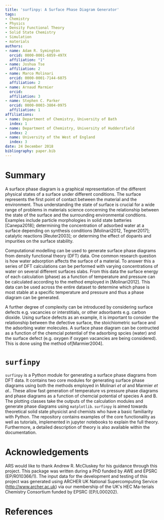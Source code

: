 ```yaml
---
title: 'surfinpy: A Surface Phase Diagram Generator'
tags:
- Chemistry
- Physics
- Density Functional Theory
- Solid State Chemistry
- Simulation
- materials
authors:
- name: Adam R. Symington
  orcid: 0000-0001-6059-497X
  affiliation: "1"
- name: Joshua Tse
  affiliation: 2
- name: Marco Molinari
  orcid: 0000-0001-7144-6075
  affiliation: 2
- name: Arnaud Marmier
  orcid: 
  affiliation: 3
- name: Stephen C. Parker
  orcid: 0000-0003-3804-0975
  affiliation: 1
affiliations:
- name: Department of Chemistry, University of Bath
  index: 1
- name: Department of Chemistry, University of Huddersfield
  index: 2
- name: University of the West of England
  index: 3
date: 24 December 2018
bibliography: paper.bib
---
```


# Summary

A surface phase diagram is a graphical representation of the different physical states of a surface under different conditions.
The surface represents the first point of contact between the material and the environment.
Thus understanding the state of surface is crucial for a wide range of problems in materials science concerning the relationship between
the state of the surface and the surrounding environmental condtions.
Examples include particle morphologies in solid state batteries [Canepa2018];
determining the concentration of adsorbed water at a surface depending on synthesis conditions [Molinari2012, Tegner2017];
catalytic reactions [Reuter2003]; or determing the effect of dopants and impurities on the surface stability.  

Computational modelling can be used to generate surface phase diagrams from density functional theory (DFT) data.
One common research question is how water adsorption affects the surface of a material. 
To answer this a series of DFT calculations can be performed with varying concentrations of water on several different surfaces slabs. 
From this data the surface energy of each calculation (phase) as a function of temperature and pressure can be calculated according to the method employed in [Molinari2012].
This data can be used across the entire dataset to determine which phase is most stable at a specific temperature and pressure and thus a phase diagram can be generated.

A further degree of complexity can be introduced by considering surface defects e.g. vacancies or interstitials, or other adsorbants e.g. carbon dioxide.
Using surface defects as an example, it is important to consider the relationship between the defective surface, the stoichiometric surface and the adsorbing water molecules.
A surface phase diagram can be contructed as a function of the chemcial potential of the adsorbing spcies (water) and the surface defect
(e.g. oxygen if oxygen vacancies are being considered). This is done using the method of[Marmier2004].

# `surfinpy`

`surfinpy` is a Python module for generating a surface phase diagrams from DFT data.
It contains two core modules for generating surface phase diagrams using both the methods employed in Molinari *et al* and Marmier *et al.*.
These allow fast generation of temperature vs pressure phase diagrams and phase diagrams as a function of chemcial potential of species A and B.
The plotting classes take the outputs of the calculation modules and generate phase diagrams using `matplotlib`.
`surfinpy` is aimed towards theoretical solid state physicist and chemists who have a basic familiarity with Python.
The repository contains examples of the core functionality as well as tutorials, implemented in jupyter notebooks to explain the full theory.
Furthermore, a detailed description of theory is also available within the documentation.

# Acknowledgements
  
ARS would like to thank Andrew R. McCluskey for his guidance through this project. This package was written during a PhD funded by AWE and EPSRC (EP/R010366/1). The input
data for the development and testing of this project was generated using ARCHER UK National Supercomputing Service (http://www.archer.ac.uk) via our membership of 
the UK's HEC Ma-terials Chemistry Consortium funded by EPSRC (EP/L000202).

# References